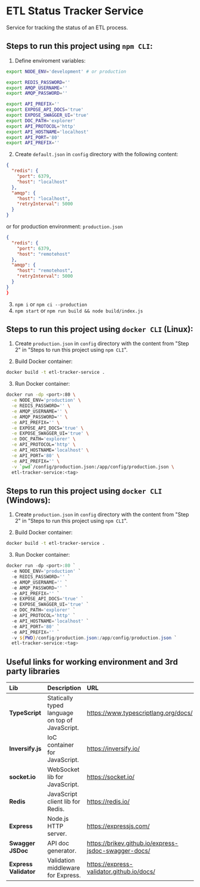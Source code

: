 # ETL Status Tracker Service

Service for tracking the status of an ETL process.

## Steps to run this project using `npm CLI`:

1. Define enviroment variables:

```bash
export NODE_ENV='development' # or production

export REDIS_PASSWORD=''
export AMQP_USERNAME=''
export AMQP_PASSWORD=''

export API_PREFIX=''
export EXPOSE_API_DOCS='true'
export EXPOSE_SWAGGER_UI='true' 
export DOC_PATH='explorer'
export API_PROTOCOL='http'
export API_HOSTNAME='localhost'
export API_PORT='80'
export API_PREFIX=''
```

2. Create `default.json` in  `config` directory with the following content:

```json
{
  "redis": {
    "port": 6379,
    "host": "localhost"
  },
  "amqp": {
    "host": "localhost",
    "retryInterval": 5000
  }
}
```
or for production environment: `production.json`

```json
{
  "redis": {
    "port": 6379,
    "host": "remotehost"
  },
  "amqp": {
    "host": "remotehost",
    "retryInterval": 5000
  }
}
}
```

3. `npm i` or `npm ci --production`
4. `npm start` or `npm run build && node build/index.js`

## Steps to run this project using `docker CLI` (Linux):

1. Create `production.json` in  `config` directory with the content from "Step 2" in "Steps to run this project using `npm CLI`".
 
2. Build Docker container:
```bash
docker build -t etl-tracker-service .
```

3. Run Docker container:
```bash
docker run -dp <port>:80 \
  -e NODE_ENV='production' \
  -e REDIS_PASSWORD='' \
  -e AMQP_USERNAME='' \
  -e AMQP_PASSWORD='' \
  -e API_PREFIX='' \
  -e EXPOSE_API_DOCS='true' \
  -e EXPOSE_SWAGGER_UI='true' \
  -e DOC_PATH='explorer' \
  -e API_PROTOCOL='http' \
  -e API_HOSTNAME='localhost' \
  -e API_PORT='80' \
  -e API_PREFIX='' \
  -v `pwd`/config/production.json:/app/config/production.json \
  etl-tracker-service:<tag>
```

## Steps to run this project using `docker CLI` (Windows):

1. Create `production.json` in  `config` directory with the content from "Step 2" in "Steps to run this project using `npm CLI`".
 
2. Build Docker container:
```bash
docker build -t etl-tracker-service .
```

3. Run Docker container:
```powershell
docker run -dp <port>:80 `
  -e NODE_ENV='production' `
  -e REDIS_PASSWORD='' `
  -e AMQP_USERNAME='' `
  -e AMQP_PASSWORD='' `
  -e API_PREFIX='' `
  -e EXPOSE_API_DOCS='true' `
  -e EXPOSE_SWAGGER_UI='true' `
  -e DOC_PATH='explorer' `
  -e API_PROTOCOL='http' `
  -e API_HOSTNAME='localhost' `
  -e API_PORT='80' `
  -e API_PREFIX='' `
  -v ${PWD}/config/production.json:/app/config/production.json `
  etl-tracker-service:<tag>
```

## Useful links for working environment and 3rd party libraries

| Lib | Description | URL |
| :--- | :--- | :--- |
| <b>TypeScript | Statically typed language on top of JavaScript. | https://www.typescriptlang.org/docs/ |
| <b>Inversify.js | IoC container for JavaScript. | https://inversify.io/ |
| <b>so<span>cket.io</span> | WebSocket lib for JavaScript.| https://socket.io/ |
| <b>Redis | JavaScript client lib for Redis. | https://redis.io/ |
| <b>Express | Node.js HTTP server. | https://expressjs.com/ |
| <b>Swagger JSDoc | API doc generator. | https://brikev.github.io/express-jsdoc-swagger-docs/ |
| <b>Express Validator | Validation middleware for Express. | https://express-validator.github.io/docs/ |
